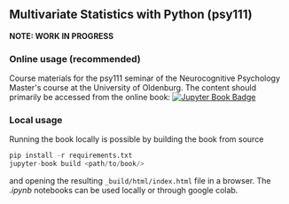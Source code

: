 ## Multivariate Statistics with Python (psy111)

**NOTE: WORK IN PROGRESS**

### Online usage (recommended)

Course materials for the psy111 seminar of the Neurocognitive Psychology Master's course at the University of Oldenburg. The content should primarily be accessed from the online book: [![Jupyter Book Badge](https://jupyterbook.org/badge.svg)](https://mibur1.github.io/psy111-book/)

### Local usage

Running the book locally is possible by building the book from source

```python
pip install -r requirements.txt
jupyter-book build <path/to/book/>
```

and opening the resulting `_build/html/index.html` file in a browser. The *.ipynb* notebooks can be used locally or through google colab.